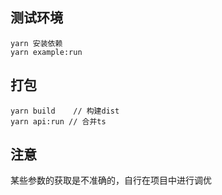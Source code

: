 <!--
 * @Author: Diana Tang
 * @Date: 2024-10-29 17:22:10
 * @LastEditors: Diana Tang
 * @Description: 必读文件
 * @FilePath: /DT-performance-monitor-SDK/Readme.md
-->

## 测试环境
```
yarn 安装依赖
yarn example:run
```
## 打包
```
yarn build    // 构建dist
yarn api:run // 合并ts
```

## 注意

某些参数的获取是不准确的，自行在项目中进行调优
